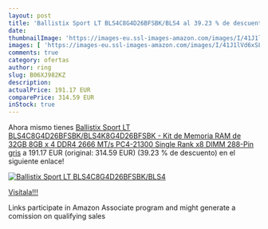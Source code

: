 ```yaml
---
layout: post
title: 'Ballistix Sport LT BLS4C8G4D26BFSBK/BLS4 al 39.23 % de descuento'
date: 
thumbnailImage: 'https://images-eu.ssl-images-amazon.com/images/I/41J1lVd6xSL._SL200_.jpg'
images: [ 'https://images-eu.ssl-images-amazon.com/images/I/41J1lVd6xSL._SL200_.jpg' ]
comments: true
category: ofertas
author: ring
slug: B06XJ982KZ
description:
actualPrice: 191.17 EUR
comparePrice: 314.59 EUR
inStock: true
---
```


Ahora mismo tienes [Ballistix Sport LT BLS4C8G4D26BFSBK/BLS4K8G4D26BFSBK - Kit de Memoria RAM de 32GB  8GB x 4  DDR4  2666 MT/s  PC4-21300  Single Rank x8  DIMM  288-Pin  gris](https://www.amazon.es/dp/B06XJ982KZ/?tag=tolees-21) a 191.17 EUR (original: 314.59 EUR) (39.23 %  de descuento) en el siguiente enlace!

[![Ballistix Sport LT BLS4C8G4D26BFSBK/BLS4](https://images-eu.ssl-images-amazon.com/images/I/41J1lVd6xSL._SL200_.jpg)](https://www.amazon.es/dp/B06XJ982KZ/?tag=tolees-21)

[Visítala!!!](https://www.amazon.es/dp/B06XJ982KZ/?tag=tolees-21)

Links participate in Amazon Associate program and might generate a comission on qualifying sales
